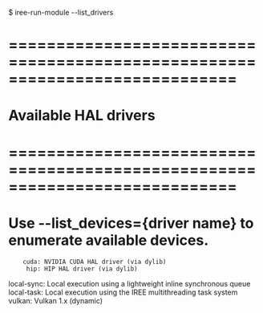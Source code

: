 <!-- markdownlint-disable -->
$ iree-run-module --list_drivers

# ============================================================================
# Available HAL drivers
# ============================================================================
# Use --list_devices={driver name} to enumerate available devices.

        cuda: NVIDIA CUDA HAL driver (via dylib)
         hip: HIP HAL driver (via dylib)
  local-sync: Local execution using a lightweight inline synchronous queue
  local-task: Local execution using the IREE multithreading task system
      vulkan: Vulkan 1.x (dynamic)
